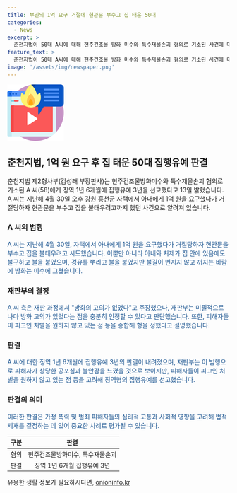 ```yaml
---
title: 부인의 1억 요구 거절에 현관문 부수고 집 태운 50대
categories:
  - News
excerpt: >
  춘천지법이 50대 A씨에 대해 현주건조물 방화 미수와 특수재물손괴 혐의로 기소된 사건에 대한 판결을 선고했다. A씨는 아내에게 1억 원을 요구하고 거절당한 뒤 집을 불태우려 했으나 실패한 뒤 법정에 넘겨진 것으로 알려졌다. 춘천지법은 A씨에 대해 징역 1년 6개월에 집행유예 3년을 선고했으며, A씨는 범행으로 피해자들에게 상당한 공포심과 불안감을 느끼게 했지만, 피해자들이 처벌을 원하지 않는 점 등을 고려하여 이 같은 판단을 내렸다고 밝혔다.
feature_text: >
  춘천지법이 50대 A씨에 대해 현주건조물 방화 미수와 특수재물손괴 혐의로 기소된 사건에 대한 판결을 선고했다. A씨는 아내에게 1억 원을 요구하고 거절당한 뒤 집을 불태우려 했으나 실패한 뒤 법정에 넘겨진 것으로 알려졌다. 춘천지법은 A씨에 대해 징역 1년 6개월에 집행유예 3년을 선고했으며, A씨는 범행으로 피해자들에게 상당한 공포심과 불안감을 느끼게 했지만, 피해자들이 처벌을 원하지 않는 점 등을 고려하여 이 같은 판단을 내렸다고 밝혔다.
image: '/assets/img/newspaper.png'
---
```


<p><img src="/assets/img/news.png" alt="rentncar 속보" /></p>

<h2 data-ke-size="size26">춘천지법, 1억 원 요구 후 집 태운 50대 집행유예 판결</h2>

<p>춘천지법 제2형사부(김성래 부장판사)는 현주건조물방화미수와 특수재물손괴 혐의로 기소된 A 씨(58)에게 징역 1년 6개월에 집행유예 3년을 선고했다고 13일 밝혔습니다. A 씨는 지난해 4월 30일 오후 강원 홍천군 자택에서 아내에게 1억 원을 요구했다가 거절당하자 현관문을 부수고 집을 불태우려고까지 했던 사건으로 알려져 있습니다.</p>

<h3>A 씨의 범행</h3>

<p><span style="color: #1a5490;">A 씨는 지난해 4월 30일, 자택에서 아내에게 1억 원을 요구했다가 거절당하자 현관문을 부수고 집을 불태우려고 시도했습니다. 이뿐만 아니라 아내와 처제가 집 안에 있음에도 불구하고 불을 붙였으며, 경유를 뿌리고 불을 붙였지만 불길이 번지지 않고 꺼지는 바람에 방화는 미수에 그쳤습니다.</span></p>

<h3>재판부의 결정</h3>

<p><span style="color: #1a5490;">A 씨 측은 재판 과정에서 "방화의 고의가 없었다"고 주장했으나, 재판부는 미필적으로나마 방화 고의가 있었다는 점을 충분히 인정할 수 있다고 판단했습니다. 또한, 피해자들이 피고인 처벌을 원하지 않고 있는 점 등을 종합해 형을 정했다고 설명했습니다.</span></p>

<h3>판결</h3>

<p><span style="color: #1a5490;">A 씨에 대한 징역 1년 6개월에 집행유예 3년의 판결이 내려졌으며, 재판부는 이 범행으로 피해자가 상당한 공포심과 불안감을 느꼈을 것으로 보이지만, 피해자들이 피고인 처벌을 원하지 않고 있는 점 등을 고려해 징역형의 집행유예를 선고했습니다.</span></p>

<h3>판결의 의미</h3>

<p><span style="color: #1a5490;">이러한 판결은 가정 폭력 및 범죄 피해자들의 심리적 고통과 사회적 영향을 고려해 법적 제재를 결정하는 데 있어 중요한 사례로 평가될 수 있습니다.</span></p>

<table>
    <thead>
        <tr>
            <th style="text-align: center;">구분</th>
            <th style="text-align: center;">판결</th>
        </tr>
    </thead>
    <tbody>
        <tr>
            <td style="text-align: center;">혐의</td>
            <td style="text-align: center;">현주건조물방화미수, 특수재물손괴</td>
        </tr>
        <tr>
            <td style="text-align: center;">판결</td>
            <td style="text-align: center;">징역 1년 6개월 집행유예 3년</td>
        </tr>
    </tbody>
</table>
유용한 생활 정보가 필요하시다면, <a href="https://onioninfo.kr" rel="dofollow">onioninfo.kr</a>


